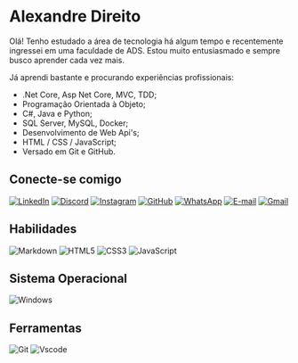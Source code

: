 # Alexandre Direito

Olá! Tenho estudado a área de tecnologia há algum tempo e recentemente ingressei em uma faculdade de ADS. Estou muito entusiasmado e sempre busco aprender cada vez mais.

Já aprendi bastante e procurando experiências profissionais:
- .Net Core, Asp Net Core, MVC, TDD;
- Programação Orientada à Objeto;
- C#, Java e Python;
- SQL Server, MySQL, Docker;
- Desenvolvimento de Web Api's;
- HTML / CSS / JavaScript;
- Versado em Git e GitHub.

## Conecte-se comigo
[![LinkedIn](https://img.shields.io/badge/LinkedIn-0077B5?style=for-the-badge&logo=linkedin&logoColor=white)](https://www.linkedin.com/in/alexandre-direito/)
[![Discord](https://img.shields.io/badge/Discord-7289DA?style=for-the-badge&logo=discord&logoColor=white)](https://discord.com/channels/@lilxande/)
[![Instagram](https://img.shields.io/badge/-Instagram-%23E4405F?style=for-the-badge&logo=instagram&logoColor=white)](https://www.instagram.com/xande_dsj/?hl=pt-br)
[![GitHub](https://img.shields.io/badge/GitHub-100000?style=for-the-badge&logo=github&logoColor=white)](https://github.com/Xande372)
[![WhatsApp](https://img.shields.io/badge/WhatsApp-25D366?style=for-the-badge&logo=whatsapp&logoColor=white)](https://w.app/Au5KZt)
[![E-mail](https://img.shields.io/badge/-Email-000?style=for-the-badge&logo=microsoft-outlook&logoColor=007BFF)](mailto:xandedsj@hotmail.com)
[![Gmail](https://img.shields.io/badge/Gmail-333333?style=for-the-badge&logo=gmail&logoColor=red)](mailto:xandedsj@gmail.com)

## Habilidades
![Markdown](https://img.shields.io/badge/Markdown-000?style=for-the-badge&logo=markdown)
![HTML5](https://img.shields.io/badge/HTML5-E34F26?style=for-the-badge&logo=html5&logoColor=white)
![CSS3](https://img.shields.io/badge/CSS3-1572B6?style=for-the-badge&logo=css3&logoColor=white)
![JavaScript](https://img.shields.io/badge/JavaScript-F7DF1E?style=for-the-badge&logo=javascript&logoColor=black)

## Sistema Operacional
![Windows](https://img.shields.io/badge/Windows-000?style=for-the-badge&logo=windows&logoColor=2CA5E0)

## Ferramentas
![Git](https://img.shields.io/badge/GIT-E44C30?style=for-the-badge&logo=git&logoColor=white)
![Vscode](https://img.shields.io/badge/Vscode-007ACC?style=for-the-badge&logo=visual-studio-code&logoColor=white)
